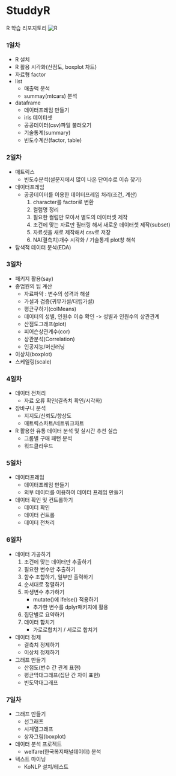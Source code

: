 # StuddyR
R 학습 리포지토리
![R](https://download.logo.wine/logo/R_(programming_language)/R_(programming_language)-Logo.wine.png)

### 1일차
- R 설치
- R 활용 시각화(산점도, boxplot 차트)
- 자료형 factor
- list
	- 매출액 분석
	- summay(mtcars) 분석
- dataframe
	- 데이터프레임 만들기
	- iris 데이터셋
	- 공공데이터(csv)파일 불러오기
	- 기술통계(summary)
	- 빈도수계산(factor, table)
	
### 2일차
- 매트릭스
	- 빈도수분석(설문지에서 많이 나온 단어수로 이슈 찾기)
- 데이터프레임
	- 공공데이터를 이용한 데이터프레임 처리(조건, 계산)
		1. character를 factor로 변환
		2. 컬럼명 정리
		3. 필요한 컬럼만 모아서 별도의 데이터셋 제작
		4. 조건에 맞는 자료만 필터링 해서 새로운 데이터셋 제작(subset)
		5. 자료셋을 새로 제작해서 csv로 저장
		6. NA(결측치)개수 시각화 / 기술통계 plot창 해석
- 탐색적 데이터 분석(EDA)

### 3일차
- 패키지 활용(say)
- 종업원의 팁 계산
	- 자료파악 : 변수의 성격과 해설
	- 가설과 검증(귀무가설/대립가설)
	- 평균구하기(colMeans)
	- 데이터의 성별, 인원수 이슈 확인 -> 성별과 인원수의 상관관계
	- 산점도그래프(plot)
	- 피어슨상관계수(cor)
	- 상관분석(Correlation)
	- 인공지능/머신러닝
- 이상치(boxplot)
- 스케일링(scale)

### 4일차
- 데이터 전처리
	- 자료 오류 확인(결측치 확인/시각화)
- 장바구니 분석
	- 지지도/신뢰도/향상도
	- 매트릭스차트/네트워크차트
- R 활용한 유통 데이터 분석 및 실시간 추천 실습
	- 그룹별 구매 패턴 분석
	- 워드클라우드
	
### 5일차
- 데이터프레임
	- 데이터프레임 만들기
	- 외부 데이터를 이용하여 데이터 프레임 만들기
- 데이터 확인 및 컨트롤하기
	- 데이터 확인
	- 데이터 컨트롤
	- 데이터 전처리
	
### 6일차
- 데이터 가공하기
	1. 조건에 맞는 데이터만 추출하기
	2. 필요한 변수만 추출하기
	3. 함수 조합하기, 일부만 출력하기
	4. 순서대로 정렬하기
	5. 파생변수 추가하기
		- mutate()에 ifelse() 적용하기
		- 추가한 변수를 dplyr패키지에 활용
	6. 집단별로 요약하기
	7. 데이터 합치기
		- 가로로합치기 / 세로로 합치기
- 데이터 정제
	- 결측치 정제하기
	- 이상치 정제하기
- 그래프 만들기
	- 산점도(변수 간 관계 표현)
	- 평균막대그래프(집단 간 차이 표현)
	- 빈도막대그래프
	
### 7일차
- 그래프 만들기
	- 선그래프
	- 시계열그래프
	- 상자그림(boxplot)
- 데이터 분석 프로젝트
	- welfare(한국복지패널데이터) 분석
- 텍스트 마이닝
	- KoNLP 설치/테스트
	